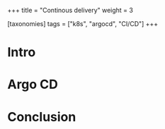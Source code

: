 +++
title = "Continous delivery"
weight = 3

[taxonomies]
tags = ["k8s", "argocd", "CI/CD"]
+++

# Intro

# Argo CD

# Conclusion